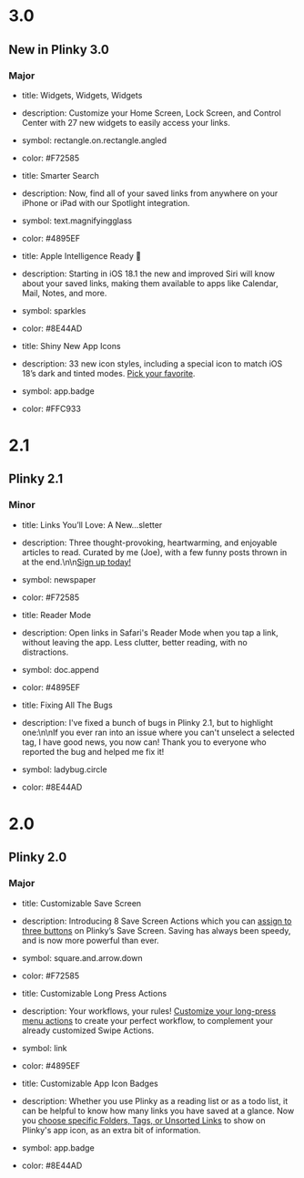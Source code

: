# 3.0
## New in Plinky 3.0
### Major

- title: Widgets, Widgets, Widgets  
- description: Customize your Home Screen, Lock Screen, and Control Center with 27 new widgets to easily access your links.
- symbol: rectangle.on.rectangle.angled
- color: #F72585

- title: Smarter Search  
- description: Now, find all of your saved links from anywhere on your iPhone or iPad with our Spotlight integration.
- symbol: text.magnifyingglass
- color: #4895EF

- title: Apple Intelligence Ready 🤖  
- description: Starting in iOS 18.1 the new and improved Siri will know about your saved links, making them available to apps like Calendar, Mail, Notes, and more.
- symbol: sparkles
- color: #8E44AD

- title: Shiny New App Icons  
- description: 33 new icon styles, including a special icon to match iOS 18’s dark and tinted modes. [Pick your favorite](plinky:///open/appIcons).
- symbol: app.badge
- color: #FFC933

# 2.1
## Plinky 2.1
### Minor

- title: Links You’ll Love: A New…sletter
- description: Three thought-provoking, heartwarming, and enjoyable articles to read. Curated by me (Joe), with a few funny posts thrown in at the end.\n\n[Sign up today!](plinky:///open/newsletter)
- symbol: newspaper
- color: #F72585

- title: Reader Mode
- description: Open links in Safari's Reader Mode when you tap a link, without leaving the app. Less clutter, better reading, with no distractions.
- symbol: doc.append
- color: #4895EF

- title: Fixing All The Bugs
- description: I've fixed a bunch of bugs in Plinky 2.1, but to highlight one:\n\nIf you ever ran into an issue where you can't unselect a selected tag, I have good news, you now can! Thank you to everyone who reported the bug and helped me fix it!
- symbol: ladybug.circle
- color: #8E44AD

# 2.0
## Plinky 2.0 
### Major

- title: Customizable Save Screen
- description: Introducing 8 Save Screen Actions which you can [assign to three buttons](plinky:///open/save/settings) on Plinky’s Save Screen. Saving has always been speedy, and is now more powerful than ever.
- symbol: square.and.arrow.down
- color: #F72585

- title: Customizable Long Press Actions
- description: Your workflows, your rules! [Customize your long-press menu actions](plinky:///open/links/settings) to create your perfect workflow, to complement your already customized Swipe Actions.
- symbol: link
- color: #4895EF

- title: Customizable App Icon Badges

- description: Whether you use Plinky as a reading list or as a todo list, it can be helpful to know how many links you have saved at a glance. Now you [choose specific Folders, Tags, or Unsorted Links](plinky:///open/notifications/settings) to show on Plinky's app icon, as an extra bit of information.
- symbol: app.badge
- color: #8E44AD
